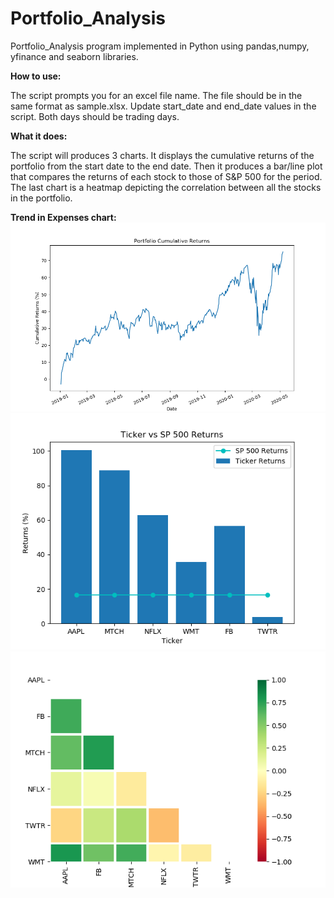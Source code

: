 # Portfolio_Analysis
Portfolio_Analysis program implemented in Python using pandas,numpy, yfinance and seaborn libraries.  

**How to use:**

The script prompts you for an excel file name. The file should be in the same format as sample.xlsx.
Update start_date and end_date values in the script. Both days should be trading days.

**What it does:**

The script will produces 3 charts. It displays the cumulative returns of the portfolio from the start date to the end date.
Then it produces a bar/line plot that compares the returns of each stock to those of S&P 500 for the period.
The last chart is a heatmap depicting the correlation between all the stocks in the portfolio.

**Trend in Expenses chart:**
![Image of Cumulative Returns chart](https://github.com/Geetika-L/Portfolio_Analysis/blob/master/Port_cumulative_returns.png)
![Image of Ticker vs SP500 Returns chart](https://github.com/Geetika-L/Portfolio_Analysis/blob/master/Ticker_vs_SP_500_Returns.png)
![Image of Stock Correlation chart](https://github.com/Geetika-L/Portfolio_Analysis/blob/master/corr_stock.png)
